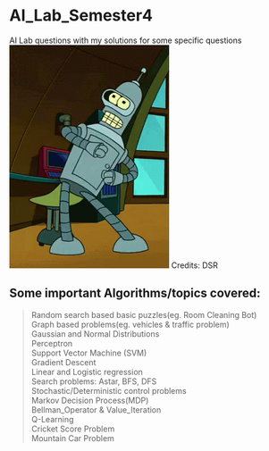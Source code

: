 # AI_Lab_Semester4
AI Lab questions with my solutions for some specific questions
<br/>
![](bot.gif)
Credits: DSR
<br/>
## Some important Algorithms/topics covered:<br/>
> Random search based basic puzzles(eg. Room Cleaning Bot)<br/>
> Graph based problems(eg. vehicles & traffic problem)<br/>
> Gaussian and Normal Distributions<br/>
> Perceptron<br/>
> Support Vector Machine (SVM)<br/>
> Gradient Descent<br/>
> Linear and Logistic regression<br/>
> Search problems: Astar, BFS, DFS<br/>
> Stochastic/Deterministic control problems<br/>
> Markov Decision Process(MDP)<br/>
> Bellman_Operator & Value_Iteration<br/>
> Q-Learning<br/>
> Cricket Score Problem<br/>
> Mountain Car Problem<br/>
